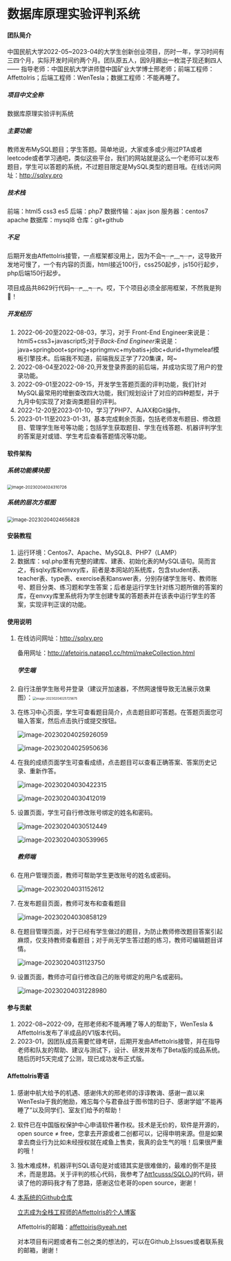 # 数据库原理实验评判系统

#### 团队简介

中国民航大学2022-05~2023-04的大学生创新创业项目，历时一年，学习时间有三四个月，实际开发时间约两个月。团队原五人，因9月踢出一枚混子现还剩四人 —— 指导老师：中国民航大学讲师暨中国矿业大学博士邢老师；前端工程师：AffettoIris；后端工程师：WenTesla；数据工程师：不能再睡了。

##### 项目中文全称

数据库原理实验评判系统

##### 主要功能

教师发布MySQL题目；学生答题。简单地说，大家或多或少用过PTA或者leetcode或者学习通吧，类似这些平台，我们的网站就是这么一个老师可以发布题目，学生可以答题的系统，不过题目限定是MySQL类型的题目哦。在线访问网址：http://sqlxy.pro

##### 技术栈

前端：html5 css3 es5
后端：php7
数据传输：ajax json
服务器：centos7 apache 
数据库：mysql8
仓库：git+github

##### 不足

后期开发由AffettoIris接管，一点框架都没用上，因为不会┭┮﹏┭┮，这导致开发地可慢了，一个有内容的页面，html接近100行，css250起步，js150行起步，php后端150行起步。

项目成品共8629行代码┭┮﹏┭┮。哎，下个项目必须全部用框架，不然我是狗🐶！

##### 开发经历

1. 2022-06-20至2022-08-03，学习，对于 Front-End Engineer来说是：html5+css3+javascript5;对于*Back-End Engineer*来说是：java+springboot+spring+springmvc+mybatis+jdbc+durid+thymeleaf模板引擎技术。后端我不知道，前端我反正学了720集课，呵~
2. 2022-08-04至2022-08-20,开发登录界面的前后端，并成功实现了用户的登录功能。
3. 2022-09-01至2022-09-15，开发学生答题页面的评判功能，我们针对MySQL最常用的增删查改四大功能，我们规划设计了对应的四种题型，并于九月中旬实现了对查询类题目的评判。
4. 2022-12-20至2023-01-10，学习了PHP7、AJAX和Git操作。
5. 2023-01-11至2023-01-31，基本完成剩余页面，包括老师发布题目、修改题目、管理学生账号等功能；包括学生获取题目、学生在线答题、机器评判学生的答案是对或错、学生考后查看答题情况等功能。

#### 软件架构

##### 系统功能模块图

<img src="./static/img/README.md/1.png" alt="image-20230204024310726" style="zoom: 67%;" />

##### 系统的层次方框图

<img src="./static/img/README.md/2.png" alt="image-20230204024656828" style="zoom:80%;" />

#### 安装教程

1. 运行环境：Centos7、Apache、MySQL8、PHP7（LAMP）
1. 数据库：sql.php里有完整的建库、建表、初始化表的MySQL语句。简而言之，有sqlxy库和envxy库，前者是本网站的系统库，包含student表、teacher表、type表、exercise表和answer表，分别存储学生账号、教师账号、题目分类、练习题和学生答案；后者是运行学生针对练习题所做的答案的库，在envxy库里系统将为学生创建专属的答题表并在该表中运行学生的答案，实现评判正误的功能。

#### 使用说明

1. 在线访问网址：http://sqlxy.pro

   备用网址：http://afetoiris.natapp1.cc/html/makeCollection.html

   ##### 学生端

2. 自行注册学生账号并登录（建议开加速器，不然网速慢导致无法展示效果图）：<img src="./static/img/README.md/3.png" alt="image-20230204025725675" style="zoom:50%;" />

3. 在练习中心页面，学生可查看题目简介，点击题目即可答题。在答题页面您可输入答案，然后点击执行或提交按钮。

   ![image-20230204025926059](./static/img/README.md/4.png)

   ![image-20230204025950636](./static/img/README.md/5.png)

4. 在我的成绩页面学生可查看成绩，点击题目可以查看正确答案、答案历史记录、重新作答。

   ![image-20230204030422315](./static/img/README.md/6.png)

   ![image-20230204030412019](./static/img/README.md/7.png)

5. 设置页面，学生可自行修改账号绑定的姓名和密码。

   ![image-20230204030512449](./static/img/README.md/8.png)

   ![image-20230204030539965](./static/img/README.md/9.png)

   ##### 教师端

6. 在用户管理页面，教师可帮助学生更改账号的姓名或密码。

   ![image-20230204031152612](./static/img/README.md/10.png)

7. 在发布题目页面，教师可发布和查看题目

   ![image-20230204030858129](./static/img/README.md/12.png)

8. 在题目管理页面，对于已经有学生做过的题目，为防止教师修改题目答案引起麻烦，仅支持教师查看题目；对于尚无学生答过题的练习，教师可编辑题目详情。

   ![image-20230204031123750](./static/img/README.md/13.png)

9. 设置页面，教师亦可自行修改自己的账号绑定的用户名或密码。

   ![image-20230204031228980](./static/img/README.md/15.png)



#### 参与贡献

1. 2022-08~2022-09，在邢老师和不能再睡了等人的帮助下，WenTesla & AffettoIris发布了半成品的V1版本代码。
1. 2023-01，因团队成员需要忙碌考研，后期开发由AffettoIris接管，并在指导老师和队友的帮助、建议与测试下，设计、研发并发布了Beta版的成品系统。随后历时5天完成了公测，现已成功发布正式版。

#### AffettoIris寄语

1. 感谢中航大给予的机遇、感谢伟大的邢老师的谆谆教诲、感谢一直以来WenTesla于我的勉励，难忘每个与君奋战于图书馆的日子、感谢学姐”不能再睡了”以及同学们、室友们给予的帮助！

2. 软件已在中国版权保护中心申请软件著作权。技术是无价的，软件是开源的，open source ≠ free，您拿去开源或者二创都可以，记得申明来源。但是如果拿去商业行为比如未经授权就在咸鱼上售卖，我真的会生气的哦！后果很严重的哦！

3. 独木难成林，机器评判SQL语句是对或错其实是很难做的，最难的倒不是技术，而是思路。关于评判的核心代码，我参考了[Att1cusss/SQLOJ](https://github.com/Att1cusss/SQLOJ/tree/main/php)的代码，研读了他的源码我才有了思路，感谢这位老哥的open source，谢谢！

4. [本系统的Github仓库](https://github.com/AfetoIris/sqlxy.git)

   [立志成为全栈工程师的AffettoIris的个人博客](https://afetoiris.gitee.io)

   AffettoIris的邮箱：affettoiris@yeah.net

   对本项目有问题或者有二创之类的想法的，可以在Github上Issues或者联系我的邮箱，谢谢！

   

   
